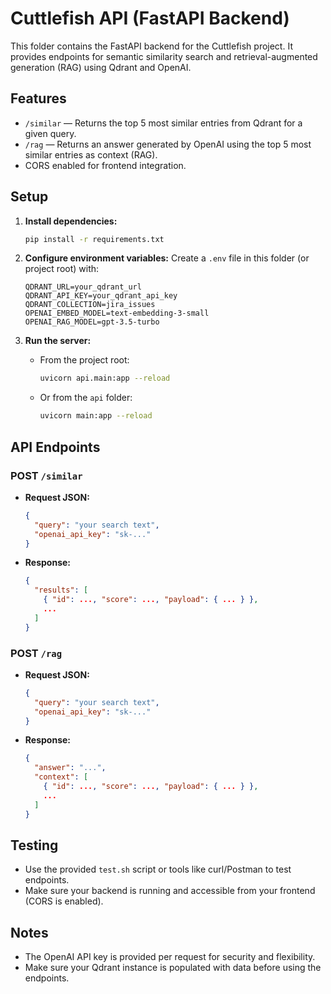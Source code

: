 # Cuttlefish API (FastAPI Backend)

This folder contains the FastAPI backend for the Cuttlefish project. It provides endpoints for semantic similarity search and retrieval-augmented generation (RAG) using Qdrant and OpenAI.

## Features
- `/similar` — Returns the top 5 most similar entries from Qdrant for a given query.
- `/rag` — Returns an answer generated by OpenAI using the top 5 most similar entries as context (RAG).
- CORS enabled for frontend integration.

## Setup

1. **Install dependencies:**
   ```bash
   pip install -r requirements.txt
   ```

2. **Configure environment variables:**
   Create a `.env` file in this folder (or project root) with:
   ```env
   QDRANT_URL=your_qdrant_url
   QDRANT_API_KEY=your_qdrant_api_key
   QDRANT_COLLECTION=jira_issues
   OPENAI_EMBED_MODEL=text-embedding-3-small
   OPENAI_RAG_MODEL=gpt-3.5-turbo
   ```

3. **Run the server:**
   - From the project root:
     ```bash
     uvicorn api.main:app --reload
     ```
   - Or from the `api` folder:
     ```bash
     uvicorn main:app --reload
     ```

## API Endpoints

### POST `/similar`
- **Request JSON:**
  ```json
  {
    "query": "your search text",
    "openai_api_key": "sk-..."
  }
  ```
- **Response:**
  ```json
  {
    "results": [
      { "id": ..., "score": ..., "payload": { ... } },
      ...
    ]
  }
  ```

### POST `/rag`
- **Request JSON:**
  ```json
  {
    "query": "your search text",
    "openai_api_key": "sk-..."
  }
  ```
- **Response:**
  ```json
  {
    "answer": "...",
    "context": [
      { "id": ..., "score": ..., "payload": { ... } },
      ...
    ]
  }
  ```

## Testing
- Use the provided `test.sh` script or tools like curl/Postman to test endpoints.
- Make sure your backend is running and accessible from your frontend (CORS is enabled).

## Notes
- The OpenAI API key is provided per request for security and flexibility.
- Make sure your Qdrant instance is populated with data before using the endpoints. 
